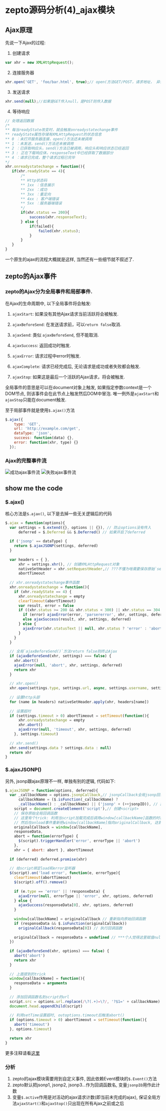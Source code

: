 # zepto源码分析(4)_ajax模块
## Ajax原理
先说一下Ajax的过程:

1. 创建请求

 ```js
var xhr = new XMLHttpRequest();
 ```

2. 连接服务器

 ```js
xhr.open('GET', 'foo/bar.html', true);// open(方法GET/POST，请求地址， 异步传输)
 ```

3. 发送请求

 ```js
xhr.send(null);//如果是GET传入null，是POST则传入数据
 ```

4. 等待响应

 ```js
// 处理返回数据
/*
** 每当readyState改变时，就会触发onreadystatechange事件
** readyState属性存储有XMLHttpRequest的状态信息
** 0 ：未打开服务器连接，open()方法还未被调用
** 1 ：未发送，send()方法还未被调用
** 2 ：已获取响应头，send()方法已被调用，响应头和响应状态已经返回
** 3 : 正在下载响应体，responseText中已经获取了数据部分
** 4 ：请求已完成，整个请求过程已完毕
*/
xhr.onreadystatechange = function(){
    if(xhr.readyState == 4){
        /*
        ** Http状态码
        ** 1xx ：信息展示
        ** 2xx ：成功
        ** 3xx ：重定向
        ** 4xx : 客户端错误
        ** 5xx ：服务器端错误
        */
        if(xhr.status == 200){
            success(xhr.responseText);
        } else {
            if(failed){
                failed(xhr.status);
            }
        }
    }
}
 ```

一个原生的ajax的流程大概就是这样, 当然还有一些细节就不叙述了.

## zepto的Ajax事件
### zepto的Ajax分为全局事件和局部事件.
在Ajax的生命周期中, 以下全局事件将会触发:

1. `ajaxStart`: 如果没有其他Ajax请求当前活跃将会被触发.

2. `ajaxBeforeSend`: 在发送请求前，可以`return false`取消.

3. `ajaxSend`: 类似 `ajaxBeforeSend`, 但不能取消.

4. `ajaxSuccess`: 返回成功时触发.

5. `ajaxError`: 请求过程中error时触发.

6. `ajaxComplete`: 请求已经完成后, 无论请求是成功或者失败都会触发.

7. `ajaxStop`: 如果这是最后一个活跃的Ajax请求，将会被触发.

全局事件的意思是可以在document对象上触发, 如果指定参数context是一个DOM节点, 则该事件会在此节点上触发然后DOM中冒泡. 唯一例外是`ajaxStart`和`ajaxStop`只能在document触发.

至于局部事件就是使用`$.ajax()`方法
```js
$.ajax({
    type: 'GET',
    url: 'http://example.com/get',
    dataType: 'json',
    success: function(data) {},
    error: function(xhr, type) {}
  });
```
### Ajax的完整事件流
![成功ajax事件流](http://i1.tietuku.com/822181847bb8ad04.png)
![失败ajax事件流](http://i1.tietuku.com/56ff5fdfb92fc94e.png)

## show me the code
### $.ajax()
核心方法是`$.ajax()`, 以下是去掉一些无关逻辑后的代码
```js
$.ajax = function(options){
  var settings = $.extend({}, options || {}), // 防止options没有传入
      deferred = $.Deferred && $.Deferred() // 如果开启了deferred
 
  if ('jsonp' == dataType) {
    return $.ajaxJSONP(settings, deferred)
  }
 
  var headers = { },
      xhr = settings.xhr(), // 创建XMLHttpRequest对象
      nativeSetHeader = xhr.setRequestHeader,// ???不懂为啥需要保存原始`setRequestHeader`方法???
      abortTimeout
 
  // xhr.onreadystatechange事件函数
  xhr.onreadystatechange = function(){
    if (xhr.readyState == 4) {
      xhr.onreadystatechange = empty
      clearTimeout(abortTimeout)
      var result, error = false
      if ((xhr.status >= 200 && xhr.status < 300) || xhr.status == 304 || (xhr.status == 0 && protocol == 'file:')) {
        if (error) ajaxError(error, 'parsererror', xhr, settings, deferred)
        else ajaxSuccess(result, xhr, settings, deferred)
      } else {
        ajaxError(xhr.statusText || null, xhr.status ? 'error' : 'abort', xhr, settings, deferred)
      }
    }
  }
 
  // 全局`ajaxBeforeSend()`方法return false则终止Ajax
  if (ajaxBeforeSend(xhr, settings) === false) {
    xhr.abort()
    ajaxError(null, 'abort', xhr, settings, deferred)
    return xhr
  }
 
  // xhr.open()
  xhr.open(settings.type, settings.url, async, settings.username, settings.password)
 
  // 设置http头部
  for (name in headers) nativeSetHeader.apply(xhr, headers[name])
 
  // 设置超时
  if (settings.timeout > 0) abortTimeout = setTimeout(function(){
      xhr.onreadystatechange = empty
      xhr.abort()
      ajaxError(null, 'timeout', xhr, settings, deferred)
    }, settings.timeout)
 
  // xhr.send()
  xhr.send(settings.data ? settings.data : null)
  return xhr
}
```
### $.ajaxJSONP()
另外, jsonp跟ajax原理不一样, 单独有别的逻辑, 代码如下:
```js
$.ajaxJSONP = function(options, deferred){
  var _callbackName = options.jsonpCallback,// jsonpCallback全局jsonp回调函数名, 设置后会有缓存
      callbackName = ($.isFunction(_callbackName) ?
      _callbackName() : _callbackName) || ('jsonp' + (++jsonpID)), // zepto默认把jsonp1, jsonp2, jsonp3...作为回调函数名
    script = document.createElement('script'),// 创建<script>
    // 保存原始全局回调函数
    // 这里有个trick: 利用当script加载完成后调用window[callbackName]函数的时机, 把responseData赋值为传入的参数arguments
    // 然后在onload事件重新把window[callbackName]指向originalCallback, 达到获取responseData的目的
    originalCallback = window[callbackName],
    responseData,
    abort = function(errorType) {
      $(script).triggerHandler('error', errorType || 'abort')
    },
    xhr = { abort: abort }, abortTimeout
 
  if (deferred) deferred.promise(xhr)
 
  // 给script绑定load和error监听器
  $(script).on('load error', function(e, errorType){
    clearTimeout(abortTimeout)
    $(script).off().remove()
 
    if (e.type == 'error' || !responseData) {
      ajaxError(null, errorType || 'error', xhr, options, deferred)
    } else {
      ajaxSuccess(responseData[0], xhr, options, deferred)
    }
 
    window[callbackName] = originalCallback // 重新指向原始回调函数
    if (responseData && $.isFunction(originalCallback))
      originalCallback(responseData[0]) // 执行回调函数
 
    originalCallback = responseData = undefined // ***个人觉得这里赋值null更好, 去掉引用***
  })
 
  if (ajaxBeforeSend(xhr, options) === false) {
    abort('abort')
    return xhr
  }
 
  // 上面提到的trick
  window[callbackName] = function(){
    responseData = arguments
  }
 
  // 添加回调函数名到script的url
  script.src = options.url.replace(/\?(.+)=\?/, '?$1=' + callbackName)
  document.head.appendChild(script)
 
  // 利用setTime设置超时, outoptions.timeout后触发abort()
  if (options.timeout > 0) abortTimeout = setTimeout(function(){
    abort('timeout')
  }, options.timeout)
 
  return xhr
}
```
更多注释请看[这里](https://github.com/leolin1229/zepto/blob/master/src/note_ajax.js)

### 分析
1. zepto的ajax模块需要用到自定义事件, 因此依赖Event模块的`$.Event()`方法
2. zepto默认把jsonp1, jsonp2, jsonp3...作为回调函数名, 变量`jsonpID`用作此计数
3. 变量`$.active`作用是对活动的ajax请求计数(即当前未完成的ajax), 保证全局方法`ajaxStart()`和`ajaxStop()`只出现在所有Ajax之前或之后